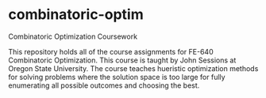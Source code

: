# combinatoric-optim
Combinatoric Optimization Coursework

This repository holds all of the course assignments for FE-640 Combinatoric Optimization. This course is taught by John Sessions at Oregon State University. The course teaches hueristic optimization methods for solving problems where the solution space is too large for fully enumerating all possible outcomes and choosing the best.
